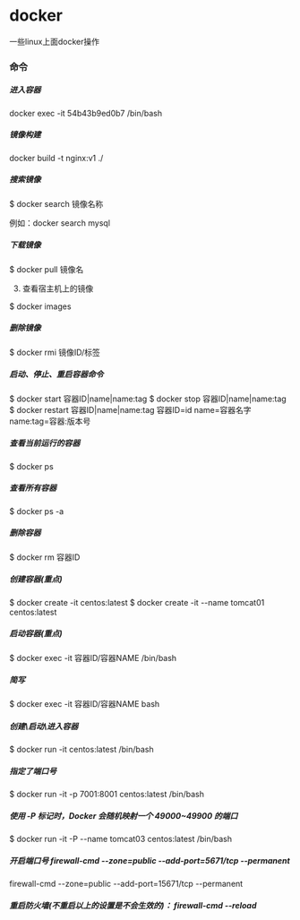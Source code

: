 # docker
一些linux上面docker操作


### 命令

##### 进入容器
docker exec -it 54b43b9ed0b7 /bin/bash


##### 镜像构建
docker build -t nginx:v1 ./


##### 搜索镜像

$ docker search 镜像名称

例如：docker search mysql

##### 下载镜像

$ docker pull 镜像名

3. 查看宿主机上的镜像

$ docker images

##### 删除镜像

$ docker rmi 镜像ID/标签

##### 启动、停止、重启容器命令

$ docker start 容器ID|name|name:tag
$ docker stop 容器ID|name|name:tag
$ docker restart 容器ID|name|name:tag
容器ID=id name=容器名字 name:tag=容器:版本号

##### 查看当前运行的容器

$ docker ps

##### 查看所有容器

$ docker ps -a

##### 删除容器

$ docker rm 容器ID

##### 创建容器(重点)

$ docker create -it centos:latest
$ docker create -it --name tomcat01 centos:latest

##### 启动容器(重点)

$ docker exec -it 容器ID/容器NAME /bin/bash
##### 简写
$ docker exec -it 容器ID/容器NAME bash

##### 创建\启动\进入容器

$ docker run -it centos:latest /bin/bash

##### 指定了端口号
$ docker run -it -p 7001:8001 centos:latest /bin/bash

##### 使用 -P 标记时，Docker 会随机映射一个 49000~49900 的端口
$ docker run -it -P --name tomcat03 centos:latest /bin/bash

##### 开启端口号 firewall-cmd --zone=public --add-port=5671/tcp --permanent

firewall-cmd --zone=public --add-port=15671/tcp --permanent

##### 重启防火墙(不重启以上的设置是不会生效的)： firewall-cmd --reload
